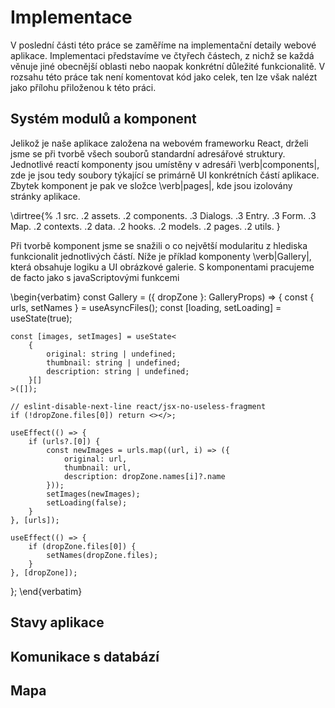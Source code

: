 # Implementace

V poslední části této práce se zaměříme na implementační detaily webové aplikace. Implementaci představíme ve čtyřech částech, z nichž se každá věnuje jiné obecnější oblasti nebo naopak konkrétní důležité funkcionalitě. V rozsahu této práce tak není komentovat kód jako celek, ten lze však nalézt jako přílohu přiloženou k této práci.

## Systém modulů a komponent

Jelikož je naše aplikace založena na webovém frameworku React, drželi jsme se při tvorbě všech souborů standardní adresářové struktury. Jednotlivé reactí komponenty jsou umístěny v adresáři \verb|components|, zde je jsou tedy soubory týkající se primárně UI konkrétních částí aplikace. Zbytek komponent je pak ve složce \verb|pages|, kde jsou izolovány stránky aplikace.

\dirtree{%
.1 src.
.2 assets.
.2 components.
.3 Dialogs.
.3 Entry.
.3 Form.
.3 Map.
.2 contexts.
.2 data.
.2 hooks.
.2 models.
.2 pages.
.2 utils.
}

Při tvorbě komponent jsme se snažili o co největší modularitu z hlediska funkcionalit jednotlivých částí. Níže je příklad komponenty \verb|Gallery|, která obsahuje logiku a UI obrázkové galerie. S komponentami pracujeme de facto jako s javaScriptovými funkcemi

\begin{verbatim}
const Gallery = ({ dropZone }: GalleryProps) => {
	const { urls, setNames } = useAsyncFiles();
	const [loading, setLoading] = useState<boolean>(true);

	const [images, setImages] = useState<
		{
			original: string | undefined;
			thumbnail: string | undefined;
			description: string | undefined;
		}[]
	>([]);

	// eslint-disable-next-line react/jsx-no-useless-fragment
	if (!dropZone.files[0]) return <></>;

	useEffect(() => {
		if (urls?.[0]) {
			const newImages = urls.map((url, i) => ({
				original: url,
				thumbnail: url,
				description: dropZone.names[i]?.name
			}));
			setImages(newImages);
			setLoading(false);
		}
	}, [urls]);

	useEffect(() => {
		if (dropZone.files[0]) {
			setNames(dropZone.files);
		}
	}, [dropZone]);
};
\end{verbatim}

## Stavy aplikace

## Komunikace s databází

## Mapa

